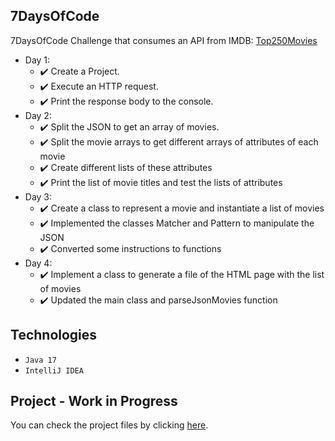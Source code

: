 ## 7DaysOfCode
7DaysOfCode Challenge that consumes an API from IMDB: [Top250Movies](https://imdb-api.com/api#Top250Movies-header)

- Day 1:
  - ✔️ Create a Project.
  - ✔️ Execute an HTTP request.
  - ✔️ Print the response body to the console.
- Day 2:
  - ✔️ Split the JSON to get an array of movies.
  - ✔️ Split the movie arrays to get different arrays of attributes of each movie
  - ✔️ Create different lists of these attributes
  - ✔️ Print the list of movie titles and test the lists of attributes
- Day 3:
  - ✔️ Create a class to represent a movie and instantiate a list of movies
  - ✔️ Implemented the classes Matcher and Pattern to manipulate the JSON
  - ✔️ Converted some instructions to functions
- Day 4:
  - ✔️ Implement a class to generate a file of the HTML page with the list of movies
  - ✔️ Updated the main class and parseJsonMovies function

## Technologies
- ``Java 17``
- ``IntelliJ IDEA``

## Project - Work in Progress
You can check the project files by clicking [here](https://github.com/JohnSeavon/7DaysOfCode/tree/main/src/application).
